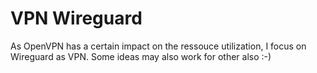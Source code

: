# VPN Wireguard
As OpenVPN has a certain impact on the ressouce utilization, I focus on Wireguard as VPN. Some ideas may also work for other also :-)